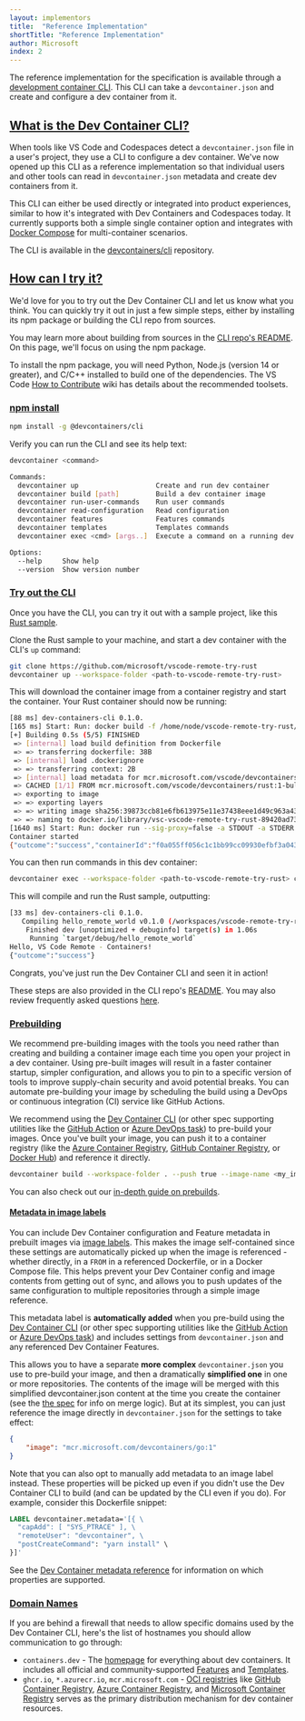 ```yaml
---
layout: implementors
title:  "Reference Implementation"
shortTitle: "Reference Implementation"
author: Microsoft
index: 2
---
```


The reference implementation for the specification is available through a [development container CLI](https://github.com/devcontainers/cli). This CLI can take a `devcontainer.json` and create and configure a dev container from it.

## <a href="#what-is-CLI" name="what-is-CLI" class="anchor"> What is the Dev Container CLI? </a>
When tools like VS Code and Codespaces detect a `devcontainer.json` file in a user's project, they use a CLI to configure a dev container. We've now opened up this CLI as a reference implementation so that individual users and other tools can read in `devcontainer.json` metadata and create dev containers from it.

This CLI can either be used directly or integrated into product experiences, similar to how it's integrated with Dev Containers and Codespaces today. It currently supports both a simple single container option and integrates with [Docker Compose](https://docs.docker.com/compose/) for multi-container scenarios.

The CLI is available in the [devcontainers/cli](https://github.com/devcontainers/cli) repository.

## <a href="#try-it" name="try-it" class="anchor"> How can I try it? </a>

We'd love for you to try out the Dev Container CLI and let us know what you think. You can quickly try it out in just a few simple steps, either by installing its npm package or building the CLI repo from sources.

You may learn more about building from sources in the [CLI repo's README](https://github.com/devcontainers/cli#try-it-out). On this page, we'll focus on using the npm package.

To install the npm package, you will need Python, Node.js (version 14 or greater), and C/C++ installed to build one of the dependencies. The VS Code [How to Contribute](https://github.com/microsoft/vscode/wiki/How-to-Contribute) wiki has details about the recommended toolsets.

### <a href="#npm-install" name="npm-install" class="anchor"> npm install </a>

```bash
npm install -g @devcontainers/cli
```

Verify you can run the CLI and see its help text:

```bash
devcontainer <command>

Commands:
  devcontainer up                   Create and run dev container
  devcontainer build [path]         Build a dev container image
  devcontainer run-user-commands    Run user commands
  devcontainer read-configuration   Read configuration
  devcontainer features             Features commands
  devcontainer templates            Templates commands
  devcontainer exec <cmd> [args..]  Execute a command on a running dev container

Options:
  --help     Show help                                                 [boolean]
  --version  Show version number                                       [boolean]
```

### <a href="#try-out" name="try-out" class="anchor"> Try out the CLI </a>

Once you have the CLI, you can try it out with a sample project, like this [Rust sample](https://github.com/microsoft/vscode-remote-try-rust).

Clone the Rust sample to your machine, and start a dev container with the CLI's `up` command:

```bash
git clone https://github.com/microsoft/vscode-remote-try-rust
devcontainer up --workspace-folder <path-to-vscode-remote-try-rust>
```

This will download the container image from a container registry and start the container. Your Rust container should now be running:

```bash
[88 ms] dev-containers-cli 0.1.0.
[165 ms] Start: Run: docker build -f /home/node/vscode-remote-try-rust/.devcontainer/Dockerfile -t vsc-vscode-remote-try-rust-89420ad7399ba74f55921e49cc3ecfd2 --build-arg VARIANT=bullseye /home/node/vscode-remote-try-rust/.devcontainer
[+] Building 0.5s (5/5) FINISHED
 => [internal] load build definition from Dockerfile                       0.0s
 => => transferring dockerfile: 38B                                        0.0s
 => [internal] load .dockerignore                                          0.0s
 => => transferring context: 2B                                            0.0s
 => [internal] load metadata for mcr.microsoft.com/vscode/devcontainers/r  0.4s
 => CACHED [1/1] FROM mcr.microsoft.com/vscode/devcontainers/rust:1-bulls  0.0s
 => exporting to image                                                     0.0s
 => => exporting layers                                                    0.0s
 => => writing image sha256:39873ccb81e6fb613975e11e37438eee1d49c963a436d  0.0s
 => => naming to docker.io/library/vsc-vscode-remote-try-rust-89420ad7399  0.0s
[1640 ms] Start: Run: docker run --sig-proxy=false -a STDOUT -a STDERR --mount type=bind,source=/home/node/vscode-remote-try-rust,target=/workspaces/vscode-remote-try-rust -l devcontainer.local_folder=/home/node/vscode-remote-try-rust --cap-add=SYS_PTRACE --security-opt seccomp=unconfined --entrypoint /bin/sh vsc-vscode-remote-try-rust-89420ad7399ba74f55921e49cc3ecfd2-uid -c echo Container started
Container started
{"outcome":"success","containerId":"f0a055ff056c1c1bb99cc09930efbf3a0437c54d9b4644695aa23c1d57b4bd11","remoteUser":"vscode","remoteWorkspaceFolder":"/workspaces/vscode-remote-try-rust"}
```

You can then run commands in this dev container:

```bash
devcontainer exec --workspace-folder <path-to-vscode-remote-try-rust> cargo run
```

This will compile and run the Rust sample, outputting:

```bash
[33 ms] dev-containers-cli 0.1.0.
   Compiling hello_remote_world v0.1.0 (/workspaces/vscode-remote-try-rust)
    Finished dev [unoptimized + debuginfo] target(s) in 1.06s
     Running `target/debug/hello_remote_world`
Hello, VS Code Remote - Containers!
{"outcome":"success"}
```

Congrats, you've just run the Dev Container CLI and seen it in action!

These steps are also provided in the CLI repo's [README](https://github.com/devcontainers/cli/blob/main/README.md). You may also review frequently asked questions [here](https://github.com/devcontainers/spec/issues/31).

### <a href="#prebuilding" name="prebuilding" class="anchor"> Prebuilding </a> 
We recommend pre-building images with the tools you need rather than creating and building a container image each time you open your project in a dev container. Using pre-built images will result in a faster container startup, simpler configuration, and allows you to pin to a specific version of tools to improve supply-chain security and avoid potential breaks. You can automate pre-building your image by scheduling the build using a DevOps or continuous integration (CI) service like GitHub Actions.

We recommend using the [Dev Container CLI](#npm-install) (or other spec supporting utilities like the [GitHub Action](https://github.com/marketplace/actions/devcontainers-ci) or [Azure DevOps task](https://marketplace.visualstudio.com/items?itemName=devcontainers.ci)) to pre-build your images. Once you've built your image, you can push it to a container registry (like the [Azure Container Registry](https://learn.microsoft.com/azure/container-registry/container-registry-get-started-docker-cli?tabs=azure-cli), [GitHub Container Registry](https://docs.github.com/packages/working-with-a-github-packages-registry/working-with-the-container-registry#pushing-container-images), or [Docker Hub](https://docs.docker.com/engine/reference/commandline/push)) and reference it directly.

```bash
devcontainer build --workspace-folder . --push true --image-name <my_image_name>:<optional_image_version>
```

You can also check out our [in-depth guide on prebuilds](/_posts/2023-08-22-prebuild.md).

#### <a href="#labels" name="labels" class="anchor"> Metadata in image labels</a> 

You can include Dev Container configuration and Feature metadata in prebuilt images via [image labels](https://docs.docker.com/config/labels-custom-metadata/). This makes the image self-contained since these settings are automatically picked up when the image is referenced - whether directly, in a `FROM` in a referenced Dockerfile, or in a Docker Compose file. This helps prevent your Dev Container config and image contents from getting out of sync, and allows you to push updates of the same configuration to multiple repositories through a simple image reference.

This metadata label is **automatically added** when you pre-build using the [Dev Container CLI](#npm-install) (or other spec supporting utilities like the [GitHub Action](https://github.com/marketplace/actions/devcontainers-ci) or [Azure DevOps task](https://marketplace.visualstudio.com/items?itemName=devcontainers.ci)) and includes settings from `devcontainer.json` and any referenced Dev Container Features.

This allows you to have a separate **more complex** `devcontainer.json` you use to pre-build your image, and then a dramatically **simplified one** in one or more repositories. The contents of the image will be merged with this simplified devcontainer.json content at the time you create the container (see the [the spec](/implementors/spec/#merge-logic) for info on merge logic). But at its simplest, you can just reference the image directly in `devcontainer.json` for the settings to take effect:

```json
{
    "image": "mcr.microsoft.com/devcontainers/go:1"
}
```

Note that you can also opt to manually add metadata to an image label instead. These properties will be picked up even if you didn't use the Dev Container CLI to build (and can be updated by the CLI even if you do). For example, consider this Dockerfile snippet:

```Dockerfile
LABEL devcontainer.metadata='[{ \
  "capAdd": [ "SYS_PTRACE" ], \
  "remoteUser": "devcontainer", \ 
  "postCreateCommand": "yarn install" \ 
}]'
```

See the [Dev Container metadata reference](../json_reference) for information on which properties are supported.

### <a href="#domainnames" name="domainnames" class="anchor"> Domain Names </a> 

If you are behind a firewall that needs to allow specific domains used by the Dev Container CLI, here's the list of hostnames you should allow communication to go through:

* `containers.dev` - The [homepage](https://containers.dev/) for everything about dev containers. It includes all official and community-supported [Features](https://containers.dev/features) and [Templates](https://containers.dev/templates).
* `ghcr.io`, `*.azurecr.io`, `mcr.microsoft.com` - [OCI registries](https://containers.dev/implementors/features-distribution/#oci-registry) like [GitHub Container Registry](https://docs.github.com/en/packages/working-with-a-github-packages-registry/working-with-the-container-registry), [Azure Container Registry](azure.microsoft.com/en-us/products/container-registry), and [Microsoft Container Registry](https://mcr.microsoft.com/en-us/catalog?search=dev%20container) serves as the primary distribution mechanism for dev container resources. 
